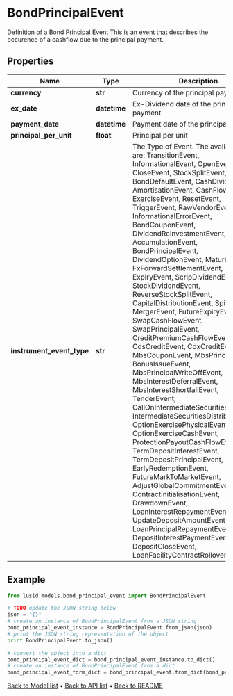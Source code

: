 # BondPrincipalEvent

Definition of a Bond Principal Event  This is an event that describes the occurence of a cashflow due to the principal payment.

## Properties
Name | Type | Description | Notes
------------ | ------------- | ------------- | -------------
**currency** | **str** | Currency of the principal payment | 
**ex_date** | **datetime** | Ex-Dividend date of the principal payment | [optional] 
**payment_date** | **datetime** | Payment date of the principal payment | [optional] 
**principal_per_unit** | **float** | Principal per unit | [optional] 
**instrument_event_type** | **str** | The Type of Event. The available values are: TransitionEvent, InformationalEvent, OpenEvent, CloseEvent, StockSplitEvent, BondDefaultEvent, CashDividendEvent, AmortisationEvent, CashFlowEvent, ExerciseEvent, ResetEvent, TriggerEvent, RawVendorEvent, InformationalErrorEvent, BondCouponEvent, DividendReinvestmentEvent, AccumulationEvent, BondPrincipalEvent, DividendOptionEvent, MaturityEvent, FxForwardSettlementEvent, ExpiryEvent, ScripDividendEvent, StockDividendEvent, ReverseStockSplitEvent, CapitalDistributionEvent, SpinOffEvent, MergerEvent, FutureExpiryEvent, SwapCashFlowEvent, SwapPrincipalEvent, CreditPremiumCashFlowEvent, CdsCreditEvent, CdxCreditEvent, MbsCouponEvent, MbsPrincipalEvent, BonusIssueEvent, MbsPrincipalWriteOffEvent, MbsInterestDeferralEvent, MbsInterestShortfallEvent, TenderEvent, CallOnIntermediateSecuritiesEvent, IntermediateSecuritiesDistributionEvent, OptionExercisePhysicalEvent, OptionExerciseCashEvent, ProtectionPayoutCashFlowEvent, TermDepositInterestEvent, TermDepositPrincipalEvent, EarlyRedemptionEvent, FutureMarkToMarketEvent, AdjustGlobalCommitmentEvent, ContractInitialisationEvent, DrawdownEvent, LoanInterestRepaymentEvent, UpdateDepositAmountEvent, LoanPrincipalRepaymentEvent, DepositInterestPaymentEvent, DepositCloseEvent, LoanFacilityContractRolloverEvent | 

## Example

```python
from lusid.models.bond_principal_event import BondPrincipalEvent

# TODO update the JSON string below
json = "{}"
# create an instance of BondPrincipalEvent from a JSON string
bond_principal_event_instance = BondPrincipalEvent.from_json(json)
# print the JSON string representation of the object
print BondPrincipalEvent.to_json()

# convert the object into a dict
bond_principal_event_dict = bond_principal_event_instance.to_dict()
# create an instance of BondPrincipalEvent from a dict
bond_principal_event_form_dict = bond_principal_event.from_dict(bond_principal_event_dict)
```
[Back to Model list](../README.md#documentation-for-models) &#8226; [Back to API list](../README.md#documentation-for-api-endpoints) &#8226; [Back to README](../README.md)


